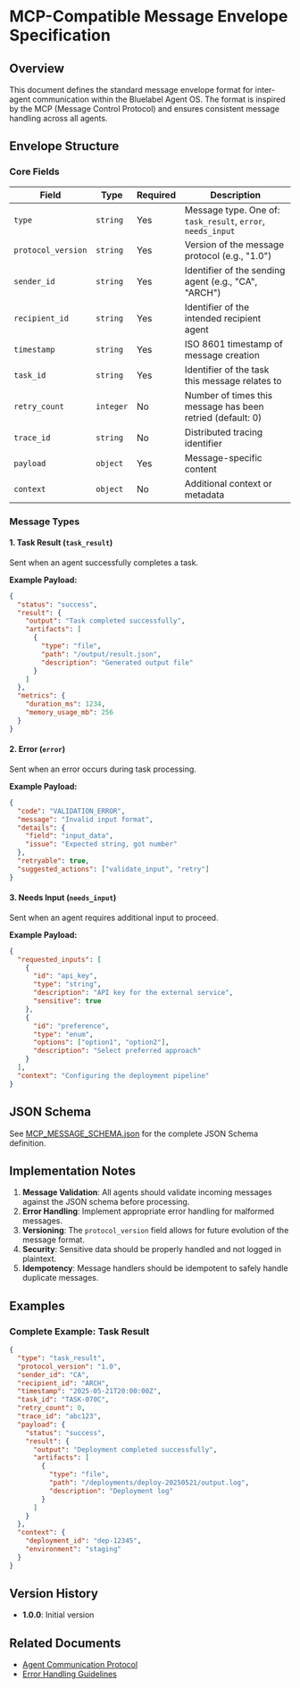 # MCP-Compatible Message Envelope Specification

## Overview

This document defines the standard message envelope format for inter-agent communication within the Bluelabel Agent OS. The format is inspired by the MCP (Message Control Protocol) and ensures consistent message handling across all agents.

## Envelope Structure

### Core Fields

| Field | Type | Required | Description |
|-------|------|----------|-------------|
| `type` | `string` | Yes | Message type. One of: `task_result`, `error`, `needs_input` |
| `protocol_version` | `string` | Yes | Version of the message protocol (e.g., "1.0") |
| `sender_id` | `string` | Yes | Identifier of the sending agent (e.g., "CA", "ARCH") |
| `recipient_id` | `string` | Yes | Identifier of the intended recipient agent |
| `timestamp` | `string` | Yes | ISO 8601 timestamp of message creation |
| `task_id` | `string` | Yes | Identifier of the task this message relates to |
| `retry_count` | `integer` | No | Number of times this message has been retried (default: 0) |
| `trace_id` | `string` | No | Distributed tracing identifier |
| `payload` | `object` | Yes | Message-specific content |
| `context` | `object` | No | Additional context or metadata |

### Message Types

#### 1. Task Result (`task_result`)
Sent when an agent successfully completes a task.

**Example Payload:**
```json
{
  "status": "success",
  "result": {
    "output": "Task completed successfully",
    "artifacts": [
      {
        "type": "file",
        "path": "/output/result.json",
        "description": "Generated output file"
      }
    ]
  },
  "metrics": {
    "duration_ms": 1234,
    "memory_usage_mb": 256
  }
}
```

#### 2. Error (`error`)
Sent when an error occurs during task processing.

**Example Payload:**
```json
{
  "code": "VALIDATION_ERROR",
  "message": "Invalid input format",
  "details": {
    "field": "input_data",
    "issue": "Expected string, got number"
  },
  "retryable": true,
  "suggested_actions": ["validate_input", "retry"]
}
```

#### 3. Needs Input (`needs_input`)
Sent when an agent requires additional input to proceed.

**Example Payload:**
```json
{
  "requested_inputs": [
    {
      "id": "api_key",
      "type": "string",
      "description": "API key for the external service",
      "sensitive": true
    },
    {
      "id": "preference",
      "type": "enum",
      "options": ["option1", "option2"],
      "description": "Select preferred approach"
    }
  ],
  "context": "Configuring the deployment pipeline"
}
```

## JSON Schema

See [MCP_MESSAGE_SCHEMA.json](../../schemas/MCP_MESSAGE_SCHEMA.json) for the complete JSON Schema definition.

## Implementation Notes

1. **Message Validation**: All agents should validate incoming messages against the JSON schema before processing.
2. **Error Handling**: Implement appropriate error handling for malformed messages.
3. **Versioning**: The `protocol_version` field allows for future evolution of the message format.
4. **Security**: Sensitive data should be properly handled and not logged in plaintext.
5. **Idempotency**: Message handlers should be idempotent to safely handle duplicate messages.

## Examples

### Complete Example: Task Result
```json
{
  "type": "task_result",
  "protocol_version": "1.0",
  "sender_id": "CA",
  "recipient_id": "ARCH",
  "timestamp": "2025-05-21T20:00:00Z",
  "task_id": "TASK-070C",
  "retry_count": 0,
  "trace_id": "abc123",
  "payload": {
    "status": "success",
    "result": {
      "output": "Deployment completed successfully",
      "artifacts": [
        {
          "type": "file",
          "path": "/deployments/deploy-20250521/output.log",
          "description": "Deployment log"
        }
      ]
    }
  },
  "context": {
    "deployment_id": "dep-12345",
    "environment": "staging"
  }
}
```

## Version History

- **1.0.0**: Initial version

## Related Documents

- [Agent Communication Protocol](../AGENT_PROTOCOL.md)
- [Error Handling Guidelines](../ERROR_HANDLING.md)
